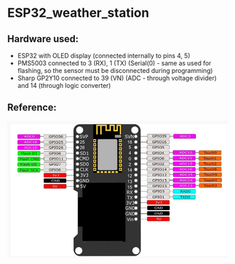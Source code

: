 # ESP32_weather_station

## Hardware used:
- ESP32 with OLED display (connected internally to pins 4, 5)
- PMS5003 connected to 3 (RX), 1 (TX) (Serial(0) - same as used for flashing, so the sensor must be disconnected during programming)
- Sharp GP2Y10 connected to 39 (VN) (ADC - through voltage divider) and 14 (through logic converter)

## Reference:
![esp32](esp32-oled.jpg "ESP32")
